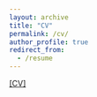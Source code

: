 ```yaml
---
layout: archive
title: "CV"
permalink: /cv/
author_profile: true
redirect_from:
  - /resume
---
```


[[CV]](http://stravanni.github.io/files/cv.pdf)